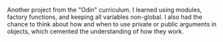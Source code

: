 Another project from the "Odin" curriculum. I learned using modules, factory functions, and keeping all variables non-global. I also had the chance to think about how and when to use private or public arguments in objects, which cemented the understanding of how they work. 
